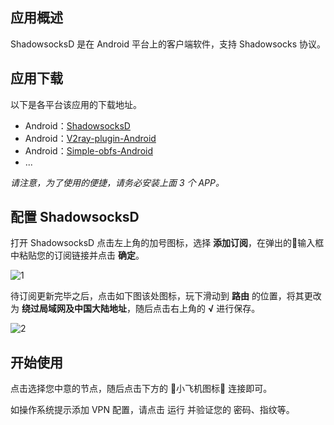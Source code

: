 ## 应用概述

ShadowsocksD 是在 Android 平台上的客户端软件，支持 Shadowsocks 协议。

## 应用下载

以下是各平台该应用的下载地址。

- Android：[ShadowsocksD](https://github.com/CGDF-Github/SSD-Android/releases)
- Android：[V2ray-plugin-Android](https://github.com/shadowsocks/v2ray-plugin-android/releases)
- Android：[Simple-obfs-Android](https://github.com/shadowsocks/simple-obfs-android/releases)
- ...

*请注意，为了使用的便捷，请务必安装上面 3 个 APP。*

## 配置 ShadowsocksD

打开 ShadowsocksD 点击左上角的加号图标，选择 **添加订阅**，在弹出的输入框中粘贴您的订阅链接并点击 **确定**。

![1](https://i.loli.net/2019/02/14/5c6452cd7fbe3.png ':size=600')

待订阅更新完毕之后，点击如下图该处图标，玩下滑动到 **路由** 的位置，将其更改为 **绕过局域网及中国大陆地址**，随后点击右上角的 **√** 进行保存。

![2](https://i.loli.net/2019/02/14/5c645598b1bc0.png ':size=600')

## 开始使用

点击选择您中意的节点，随后点击下方的 小飞机图标 连接即可。

如操作系统提示添加 VPN 配置，请点击 运行 并验证您的 密码、指纹等。
